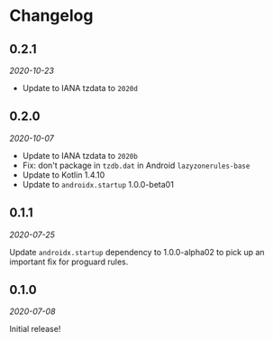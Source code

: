 Changelog
=========

0.2.1
-----

_2020-10-23_

* Update to IANA tzdata to `2020d`

0.2.0
-----

_2020-10-07_

* Update to IANA tzdata to `2020b` 
* Fix: don't package in `tzdb.dat` in Android `lazyzonerules-base`
* Update to Kotlin 1.4.10
* Update to `androidx.startup` 1.0.0-beta01

0.1.1
-----

_2020-07-25_

Update `androidx.startup` dependency to 1.0.0-alpha02 to pick up an important fix for proguard rules.

0.1.0
-----

_2020-07-08_

Initial release!
